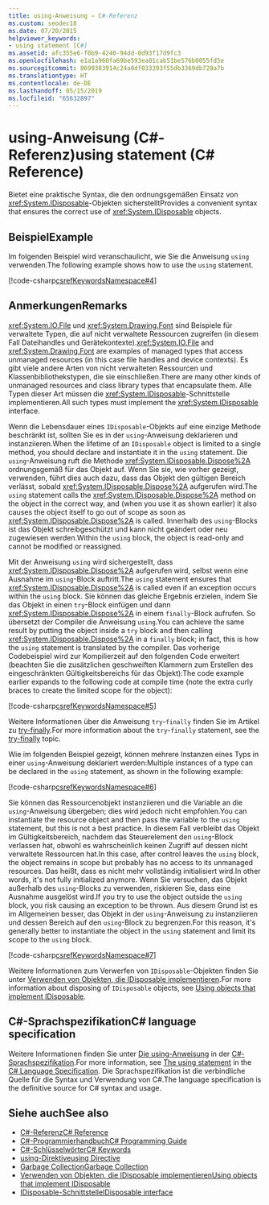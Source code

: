 ```yaml
---
title: using-Anweisung – C#-Referenz
ms.custom: seodec18
ms.date: 07/20/2015
helpviewer_keywords:
- using statement [C#]
ms.assetid: afc355e6-f0b9-4240-94dd-0d93f17d9fc3
ms.openlocfilehash: e1a1a960fa69be593ea01cab51be576b0055fd5e
ms.sourcegitcommit: 8699383914c24a0df033393f55db3369db728a7b
ms.translationtype: HT
ms.contentlocale: de-DE
ms.lasthandoff: 05/15/2019
ms.locfileid: "65632897"
---
```

# <a name="using-statement-c-reference"></a><span data-ttu-id="aa6fc-102">using-Anweisung (C#-Referenz)</span><span class="sxs-lookup"><span data-stu-id="aa6fc-102">using statement (C# Reference)</span></span>

<span data-ttu-id="aa6fc-103">Bietet eine praktische Syntax, die den ordnungsgemäßen Einsatz von <xref:System.IDisposable>-Objekten sicherstellt</span><span class="sxs-lookup"><span data-stu-id="aa6fc-103">Provides a convenient syntax that ensures the correct use of <xref:System.IDisposable> objects.</span></span>

## <a name="example"></a><span data-ttu-id="aa6fc-104">Beispiel</span><span class="sxs-lookup"><span data-stu-id="aa6fc-104">Example</span></span>

<span data-ttu-id="aa6fc-105">Im folgenden Beispiel wird veranschaulicht, wie Sie die Anweisung `using` verwenden.</span><span class="sxs-lookup"><span data-stu-id="aa6fc-105">The following example shows how to use the `using` statement.</span></span>

[!code-csharp[csrefKeywordsNamespace#4](~/samples/snippets/csharp/VS_Snippets_VBCSharp/csrefKeywordsNamespace/CS/csrefKeywordsNamespace.cs#4)]

## <a name="remarks"></a><span data-ttu-id="aa6fc-106">Anmerkungen</span><span class="sxs-lookup"><span data-stu-id="aa6fc-106">Remarks</span></span>

<span data-ttu-id="aa6fc-107"><xref:System.IO.File> und <xref:System.Drawing.Font> sind Beispiele für verwaltete Typen, die auf nicht verwaltete Ressourcen zugreifen (in diesem Fall Dateihandles und Gerätekontexte).</span><span class="sxs-lookup"><span data-stu-id="aa6fc-107"><xref:System.IO.File> and <xref:System.Drawing.Font> are examples of managed types that access unmanaged resources (in this case file handles and device contexts).</span></span> <span data-ttu-id="aa6fc-108">Es gibt viele andere Arten von nicht verwalteten Ressourcen und Klassenbibliothekstypen, die sie einschließen.</span><span class="sxs-lookup"><span data-stu-id="aa6fc-108">There are many other kinds of unmanaged resources and class library types that encapsulate them.</span></span> <span data-ttu-id="aa6fc-109">Alle Typen dieser Art müssen die <xref:System.IDisposable>-Schnittstelle implementieren.</span><span class="sxs-lookup"><span data-stu-id="aa6fc-109">All such types must implement the <xref:System.IDisposable> interface.</span></span>

<span data-ttu-id="aa6fc-110">Wenn die Lebensdauer eines `IDisposable`-Objekts auf eine einzige Methode beschränkt ist, sollten Sie es in der `using`-Anweisung deklarieren und instanziieren.</span><span class="sxs-lookup"><span data-stu-id="aa6fc-110">When the lifetime of an `IDisposable` object is limited to a single method, you should declare and instantiate it in the `using` statement.</span></span> <span data-ttu-id="aa6fc-111">Die `using`-Anweisung ruft die Methode <xref:System.IDisposable.Dispose%2A> ordnungsgemäß für das Objekt auf. Wenn Sie sie, wie vorher gezeigt, verwenden, führt dies auch dazu, dass das Objekt den gültigen Bereich verlässt, sobald <xref:System.IDisposable.Dispose%2A> aufgerufen wird.</span><span class="sxs-lookup"><span data-stu-id="aa6fc-111">The `using` statement calls the <xref:System.IDisposable.Dispose%2A> method on the object in the correct way, and (when you use it as shown earlier) it also causes the object itself to go out of scope as soon as <xref:System.IDisposable.Dispose%2A> is called.</span></span> <span data-ttu-id="aa6fc-112">Innerhalb des `using`-Blocks ist das Objekt schreibgeschützt und kann nicht geändert oder neu zugewiesen werden.</span><span class="sxs-lookup"><span data-stu-id="aa6fc-112">Within the `using` block, the object is read-only and cannot be modified or reassigned.</span></span>

<span data-ttu-id="aa6fc-113">Mit der Anweisung `using` wird sichergestellt, dass <xref:System.IDisposable.Dispose%2A> aufgerufen wird, selbst wenn eine Ausnahme im `using`-Block auftritt.</span><span class="sxs-lookup"><span data-stu-id="aa6fc-113">The `using` statement ensures that <xref:System.IDisposable.Dispose%2A> is called even if an exception occurs within the `using` block.</span></span> <span data-ttu-id="aa6fc-114">Sie können das gleiche Ergebnis erzielen, indem Sie das Objekt in einen `try`-Block einfügen und dann <xref:System.IDisposable.Dispose%2A> in einem `finally`-Block aufrufen. So übersetzt der Compiler die Anweisung `using`.</span><span class="sxs-lookup"><span data-stu-id="aa6fc-114">You can achieve the same result by putting the object inside a `try` block and then calling <xref:System.IDisposable.Dispose%2A> in a `finally` block; in fact, this is how the `using` statement is translated by the compiler.</span></span> <span data-ttu-id="aa6fc-115">Das vorherige Codebeispiel wird zur Kompilierzeit auf den folgenden Code erweitert (beachten Sie die zusätzlichen geschweiften Klammern zum Erstellen des eingeschränkten Gültigkeitsbereichs für das Objekt):</span><span class="sxs-lookup"><span data-stu-id="aa6fc-115">The code example earlier expands to the following code at compile time (note the extra curly braces to create the limited scope for the object):</span></span>

[!code-csharp[csrefKeywordsNamespace#5](~/samples/snippets/csharp/VS_Snippets_VBCSharp/csrefKeywordsNamespace/CS/csrefKeywordsNamespace.cs#5)]

<span data-ttu-id="aa6fc-116">Weitere Informationen über die Anweisung `try`-`finally` finden Sie im Artikel zu [try-finally](try-finally.md).</span><span class="sxs-lookup"><span data-stu-id="aa6fc-116">For more information about the `try`-`finally` statement, see the [try-finally](try-finally.md) topic.</span></span>

<span data-ttu-id="aa6fc-117">Wie im folgenden Beispiel gezeigt, können mehrere Instanzen eines Typs in einer `using`-Anweisung deklariert werden:</span><span class="sxs-lookup"><span data-stu-id="aa6fc-117">Multiple instances of a type can be declared in the `using` statement, as shown in the following example:</span></span>

[!code-csharp[csrefKeywordsNamespace#6](~/samples/snippets/csharp/VS_Snippets_VBCSharp/csrefKeywordsNamespace/CS/csrefKeywordsNamespace.cs#6)]

<span data-ttu-id="aa6fc-118">Sie können das Ressourcenobjekt instanziieren und die Variable an die `using`-Anweisung übergeben; dies wird jedoch nicht empfohlen.</span><span class="sxs-lookup"><span data-stu-id="aa6fc-118">You can instantiate the resource object and then pass the variable to the `using` statement, but this is not a best practice.</span></span> <span data-ttu-id="aa6fc-119">In diesem Fall verbleibt das Objekt im Gültigkeitsbereich, nachdem das Steuerelement den `using`-Block verlassen hat, obwohl es wahrscheinlich keinen Zugriff auf dessen nicht verwaltete Ressourcen hat.</span><span class="sxs-lookup"><span data-stu-id="aa6fc-119">In this case, after control leaves the `using` block, the object remains in scope but probably has no access to its unmanaged resources.</span></span> <span data-ttu-id="aa6fc-120">Das heißt, dass es nicht mehr vollständig initialisiert wird.</span><span class="sxs-lookup"><span data-stu-id="aa6fc-120">In other words, it's not fully initialized anymore.</span></span> <span data-ttu-id="aa6fc-121">Wenn Sie versuchen, das Objekt außerhalb des `using`-Blocks zu verwenden, riskieren Sie, dass eine Ausnahme ausgelöst wird.</span><span class="sxs-lookup"><span data-stu-id="aa6fc-121">If you try to use the object outside the `using` block, you risk causing an exception to be thrown.</span></span> <span data-ttu-id="aa6fc-122">Aus diesem Grund ist es im Allgemeinen besser, das Objekt in der `using`-Anweisung zu instanziieren und dessen Bereich auf den `using`-Block zu begrenzen.</span><span class="sxs-lookup"><span data-stu-id="aa6fc-122">For this reason, it's generally better to instantiate the object in the `using` statement and limit its scope to the `using` block.</span></span>

[!code-csharp[csrefKeywordsNamespace#7](~/samples/snippets/csharp/VS_Snippets_VBCSharp/csrefKeywordsNamespace/CS/csrefKeywordsNamespace.cs#7)]

<span data-ttu-id="aa6fc-123">Weitere Informationen zum Verwerfen von `IDisposable`-Objekten finden Sie unter [Verwenden von Objekten, die IDisposable implementieren](../../../standard/garbage-collection/using-objects.md).</span><span class="sxs-lookup"><span data-stu-id="aa6fc-123">For more information about disposing of `IDisposable` objects, see [Using objects that implement IDisposable](../../../standard/garbage-collection/using-objects.md).</span></span>

## <a name="c-language-specification"></a><span data-ttu-id="aa6fc-124">C#-Sprachspezifikation</span><span class="sxs-lookup"><span data-stu-id="aa6fc-124">C# language specification</span></span>

<span data-ttu-id="aa6fc-125">Weitere Informationen finden Sie unter [Die using-Anweisung](~/_csharplang/spec/statements.md#the-using-statement) in der [C#-Sprachspezifikation](../language-specification/index.md).</span><span class="sxs-lookup"><span data-stu-id="aa6fc-125">For more information, see [The using statement](~/_csharplang/spec/statements.md#the-using-statement) in the [C# Language Specification](../language-specification/index.md).</span></span> <span data-ttu-id="aa6fc-126">Die Sprachspezifikation ist die verbindliche Quelle für die Syntax und Verwendung von C#.</span><span class="sxs-lookup"><span data-stu-id="aa6fc-126">The language specification is the definitive source for C# syntax and usage.</span></span>

## <a name="see-also"></a><span data-ttu-id="aa6fc-127">Siehe auch</span><span class="sxs-lookup"><span data-stu-id="aa6fc-127">See also</span></span>

- [<span data-ttu-id="aa6fc-128">C#-Referenz</span><span class="sxs-lookup"><span data-stu-id="aa6fc-128">C# Reference</span></span>](../index.md)
- [<span data-ttu-id="aa6fc-129">C#-Programmierhandbuch</span><span class="sxs-lookup"><span data-stu-id="aa6fc-129">C# Programming Guide</span></span>](../../programming-guide/index.md)
- [<span data-ttu-id="aa6fc-130">C#-Schlüsselwörter</span><span class="sxs-lookup"><span data-stu-id="aa6fc-130">C# Keywords</span></span>](index.md)
- [<span data-ttu-id="aa6fc-131">using-Direktive</span><span class="sxs-lookup"><span data-stu-id="aa6fc-131">using Directive</span></span>](using-directive.md)
- [<span data-ttu-id="aa6fc-132">Garbage Collection</span><span class="sxs-lookup"><span data-stu-id="aa6fc-132">Garbage Collection</span></span>](../../../standard/garbage-collection/index.md)
- [<span data-ttu-id="aa6fc-133">Verwenden von Objekten, die IDisposable implementieren</span><span class="sxs-lookup"><span data-stu-id="aa6fc-133">Using objects that implement IDisposable</span></span>](../../../standard/garbage-collection/using-objects.md)
- [<span data-ttu-id="aa6fc-134">IDisposable-Schnittstelle</span><span class="sxs-lookup"><span data-stu-id="aa6fc-134">IDisposable interface</span></span>](xref:System.IDisposable)

